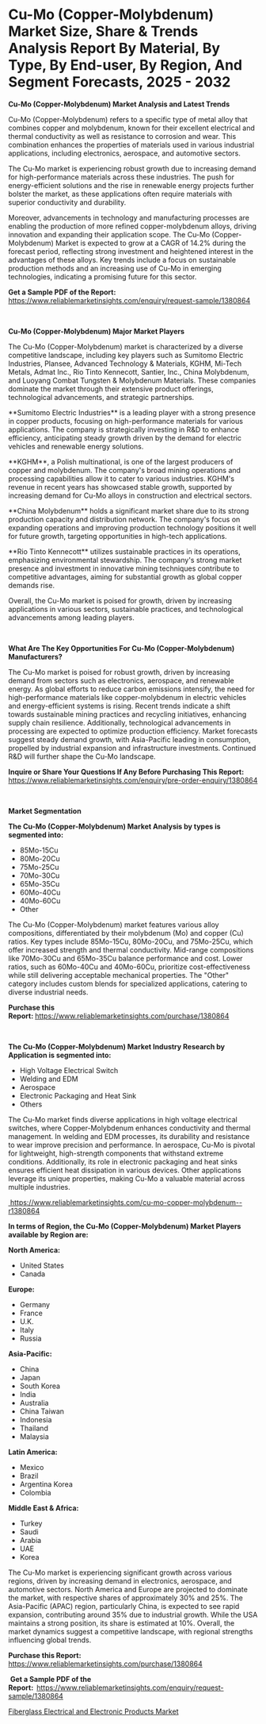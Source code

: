 <p><h1>Cu-Mo (Copper-Molybdenum) Market Size, Share & Trends Analysis Report By Material, By Type, By End-user, By Region, And Segment Forecasts, 2025 - 2032</h1></p><p><strong>Cu-Mo (Copper-Molybdenum) Market Analysis and Latest Trends</strong></p>
<p><p>Cu-Mo (Copper-Molybdenum) refers to a specific type of metal alloy that combines copper and molybdenum, known for their excellent electrical and thermal conductivity as well as resistance to corrosion and wear. This combination enhances the properties of materials used in various industrial applications, including electronics, aerospace, and automotive sectors. </p><p>The Cu-Mo market is experiencing robust growth due to increasing demand for high-performance materials across these industries. The push for energy-efficient solutions and the rise in renewable energy projects further bolster the market, as these applications often require materials with superior conductivity and durability. </p><p>Moreover, advancements in technology and manufacturing processes are enabling the production of more refined copper-molybdenum alloys, driving innovation and expanding their application scope. The Cu-Mo (Copper-Molybdenum) Market is expected to grow at a CAGR of 14.2% during the forecast period, reflecting strong investment and heightened interest in the advantages of these alloys. Key trends include a focus on sustainable production methods and an increasing use of Cu-Mo in emerging technologies, indicating a promising future for this sector.</p></p>
<p><strong>Get a Sample PDF of the Report:&nbsp;</strong> <a href="https://www.reliablemarketinsights.com/enquiry/request-sample/1380864?utm_campaign=3526&utm_medium=2&utm_source=Github&utm_content=ia&utm_term=02042025&utm_id=cu-mo-copper-molybdenum">https://www.reliablemarketinsights.com/enquiry/request-sample/1380864</a></p>
<p>&nbsp;</p>
<p><strong>Cu-Mo (Copper-Molybdenum) Major Market Players</strong></p>
<p><p>The Cu-Mo (Copper-Molybdenum) market is characterized by a diverse competitive landscape, including key players such as Sumitomo Electric Industries, Plansee, Advanced Technology & Materials, KGHM, Mi-Tech Metals, Admat Inc., Rio Tinto Kennecott, Santier, Inc., China Molybdenum, and Luoyang Combat Tungsten & Molybdenum Materials. These companies dominate the market through their extensive product offerings, technological advancements, and strategic partnerships.</p><p>**Sumitomo Electric Industries** is a leading player with a strong presence in copper products, focusing on high-performance materials for various applications. The company is strategically investing in R&D to enhance efficiency, anticipating steady growth driven by the demand for electric vehicles and renewable energy solutions.</p><p>**KGHM**, a Polish multinational, is one of the largest producers of copper and molybdenum. The company's broad mining operations and processing capabilities allow it to cater to various industries. KGHM's revenue in recent years has showcased stable growth, supported by increasing demand for Cu-Mo alloys in construction and electrical sectors.</p><p>**China Molybdenum** holds a significant market share due to its strong production capacity and distribution network. The company's focus on expanding operations and improving production technology positions it well for future growth, targeting opportunities in high-tech applications.</p><p>**Rio Tinto Kennecott** utilizes sustainable practices in its operations, emphasizing environmental stewardship. The company's strong market presence and investment in innovative mining techniques contribute to competitive advantages, aiming for substantial growth as global copper demands rise.</p><p>Overall, the Cu-Mo market is poised for growth, driven by increasing applications in various sectors, sustainable practices, and technological advancements among leading players.</p></p>
<p>&nbsp;</p>
<p><strong>What Are The Key Opportunities For Cu-Mo (Copper-Molybdenum) Manufacturers?</strong></p>
<p><p>The Cu-Mo market is poised for robust growth, driven by increasing demand from sectors such as electronics, aerospace, and renewable energy. As global efforts to reduce carbon emissions intensify, the need for high-performance materials like copper-molybdenum in electric vehicles and energy-efficient systems is rising. Recent trends indicate a shift towards sustainable mining practices and recycling initiatives, enhancing supply chain resilience. Additionally, technological advancements in processing are expected to optimize production efficiency. Market forecasts suggest steady demand growth, with Asia-Pacific leading in consumption, propelled by industrial expansion and infrastructure investments. Continued R&D will further shape the Cu-Mo landscape.</p></p>
<p><strong>Inquire or Share Your Questions If Any Before Purchasing This Report:</strong> <a href="https://www.reliablemarketinsights.com/enquiry/pre-order-enquiry/1380864?utm_campaign=3526&utm_medium=2&utm_source=Github&utm_content=ia&utm_term=02042025&utm_id=cu-mo-copper-molybdenum">https://www.reliablemarketinsights.com/enquiry/pre-order-enquiry/1380864</a></p>
<p>&nbsp;</p>
<p><strong>Market Segmentation</strong></p>
<p><strong>The Cu-Mo (Copper-Molybdenum) Market Analysis by types is segmented into:</strong></p>
<p><ul><li>85Mo-15Cu</li><li>80Mo-20Cu</li><li>75Mo-25Cu</li><li>70Mo-30Cu</li><li>65Mo-35Cu</li><li>60Mo-40Cu</li><li>40Mo-60Cu</li><li>Other</li></ul></p>
<p><p>The Cu-Mo (Copper-Molybdenum) market features various alloy compositions, differentiated by their molybdenum (Mo) and copper (Cu) ratios. Key types include 85Mo-15Cu, 80Mo-20Cu, and 75Mo-25Cu, which offer increased strength and thermal conductivity. Mid-range compositions like 70Mo-30Cu and 65Mo-35Cu balance performance and cost. Lower ratios, such as 60Mo-40Cu and 40Mo-60Cu, prioritize cost-effectiveness while still delivering acceptable mechanical properties. The "Other" category includes custom blends for specialized applications, catering to diverse industrial needs.</p></p>
<p><strong>Purchase this Report:&nbsp;</strong><a href="https://www.reliablemarketinsights.com/purchase/1380864?utm_campaign=3526&utm_medium=2&utm_source=Github&utm_content=ia&utm_term=02042025&utm_id=cu-mo-copper-molybdenum">https://www.reliablemarketinsights.com/purchase/1380864</a></p>
<p>&nbsp;</p>
<p><strong>The Cu-Mo (Copper-Molybdenum) Market Industry Research by Application is segmented into:</strong></p>
<p><ul><li>High Voltage Electrical Switch</li><li>Welding and EDM</li><li>Aerospace</li><li>Electronic Packaging and Heat Sink</li><li>Others</li></ul></p>
<p><p>The Cu-Mo market finds diverse applications in high voltage electrical switches, where Copper-Molybdenum enhances conductivity and thermal management. In welding and EDM processes, its durability and resistance to wear improve precision and performance. In aerospace, Cu-Mo is pivotal for lightweight, high-strength components that withstand extreme conditions. Additionally, its role in electronic packaging and heat sinks ensures efficient heat dissipation in various devices. Other applications leverage its unique properties, making Cu-Mo a valuable material across multiple industries.</p></p>
<p><a href="https://www.reliablemarketinsights.com/cu-mo-copper-molybdenum--r1380864?utm_campaign=3526&utm_medium=2&utm_source=Github&utm_content=ia&utm_term=02042025&utm_id=cu-mo-copper-molybdenum">&nbsp;https://www.reliablemarketinsights.com/cu-mo-copper-molybdenum--r1380864</a></p>
<p><strong>In terms of Region, the Cu-Mo (Copper-Molybdenum) Market Players available by Region are:</strong></p>
<p>
    <p> <strong> North America: </strong>
        <ul>
            <li>United States</li>
            <li>Canada</li>
        </ul>
        </p> 
    <p> <strong> Europe: </strong>
        <ul>
            <li>Germany</li>
            <li>France</li>
            <li>U.K.</li>
            <li>Italy</li>
            <li>Russia</li>
        </ul>
        </p> 
    <p> <strong> Asia-Pacific: </strong>
        <ul>
            <li>China</li>
            <li>Japan</li>
            <li>South Korea</li>
            <li>India</li>
            <li>Australia</li>
            <li>China Taiwan</li>
            <li>Indonesia</li>
            <li>Thailand</li>
            <li>Malaysia</li>
        </ul>
        </p> 
    <p> <strong> Latin America: </strong>
        <ul>
            <li>Mexico</li>
            <li>Brazil</li>
            <li>Argentina Korea</li>
            <li>Colombia</li>
        </ul>
        </p> 
    <p> <strong> Middle East & Africa: </strong>
        <ul>
            <li>Turkey</li>
            <li>Saudi</li>
            <li>Arabia</li>
            <li>UAE</li>
            <li>Korea</li>
        </ul>
    </p>
    </p>
<p><p>The Cu-Mo market is experiencing significant growth across various regions, driven by increasing demand in electronics, aerospace, and automotive sectors. North America and Europe are projected to dominate the market, with respective shares of approximately 30% and 25%. The Asia-Pacific (APAC) region, particularly China, is expected to see rapid expansion, contributing around 35% due to industrial growth. While the USA maintains a strong position, its share is estimated at 10%. Overall, the market dynamics suggest a competitive landscape, with regional strengths influencing global trends.</p></p>
<p><strong>Purchase this Report: </strong><a href="https://www.reliablemarketinsights.com/purchase/1380864?utm_campaign=3526&utm_medium=2&utm_source=Github&utm_content=ia&utm_term=02042025&utm_id=cu-mo-copper-molybdenum">https://www.reliablemarketinsights.com/purchase/1380864</a></p>
<p>&nbsp;<strong>Get a Sample PDF of the Report:&nbsp;&nbsp;</strong><a href="https://www.reliablemarketinsights.com/enquiry/request-sample/1380864?utm_campaign=3526&utm_medium=2&utm_source=Github&utm_content=ia&utm_term=02042025&utm_id=cu-mo-copper-molybdenum">https://www.reliablemarketinsights.com/enquiry/request-sample/1380864</a></p>
<p><strong></strong></p>
<p><p><a href="https://github.com/vassihucz/Market-Research-Report-List-1/blob/main/fiberglass-electrical-and-electronic-products-market.md?utm_campaign=3526&utm_medium=2&utm_source=Github&utm_content=ia&utm_term=02042025&utm_id=cu-mo-copper-molybdenum">Fiberglass Electrical and Electronic Products Market</a></p></p>